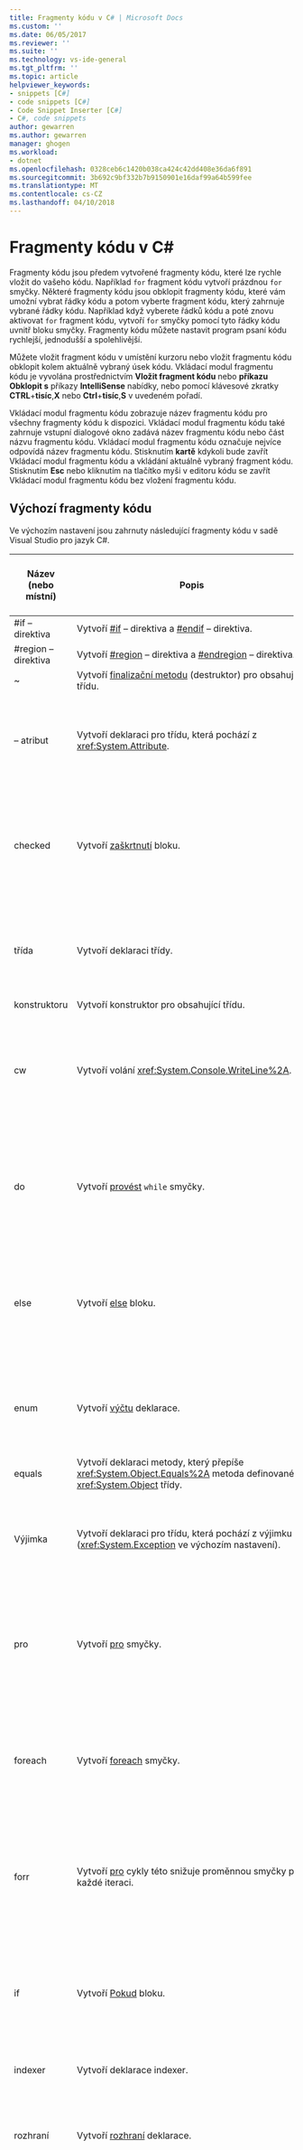 ```yaml
---
title: Fragmenty kódu v C# | Microsoft Docs
ms.custom: ''
ms.date: 06/05/2017
ms.reviewer: ''
ms.suite: ''
ms.technology: vs-ide-general
ms.tgt_pltfrm: ''
ms.topic: article
helpviewer_keywords:
- snippets [C#]
- code snippets [C#]
- Code Snippet Inserter [C#]
- C#, code snippets
author: gewarren
ms.author: gewarren
manager: ghogen
ms.workload:
- dotnet
ms.openlocfilehash: 0328ceb6c1420b038ca424c42dd408e36da6f891
ms.sourcegitcommit: 3b692c9bf332b7b9150901e16daf99a64b599fee
ms.translationtype: MT
ms.contentlocale: cs-CZ
ms.lasthandoff: 04/10/2018
---
```

# <a name="c-code-snippets"></a>Fragmenty kódu v C#

Fragmenty kódu jsou předem vytvořené fragmenty kódu, které lze rychle vložit do vašeho kódu. Například `for` fragment kódu vytvoří prázdnou `for` smyčky. Některé fragmenty kódu jsou obklopit fragmenty kódu, které vám umožní vybrat řádky kódu a potom vyberte fragment kódu, který zahrnuje vybrané řádky kódu. Například když vyberete řádků kódu a poté znovu aktivovat `for` fragment kódu, vytvoří `for` smyčky pomocí tyto řádky kódu uvnitř bloku smyčky. Fragmenty kódu můžete nastavit program psaní kódu rychlejší, jednodušší a spolehlivější.

 Můžete vložit fragment kódu v umístění kurzoru nebo vložit fragmentu kódu obklopit kolem aktuálně vybraný úsek kódu. Vkládací modul fragmentu kódu je vyvolána prostřednictvím **Vložit fragment kódu** nebo **příkazu Obklopit s** příkazy **IntelliSense** nabídky, nebo pomocí klávesové zkratky  **CTRL**+**tisíc**,**X** nebo **Ctrl**+**tisíc**,**S** v uvedeném pořadí.

 Vkládací modul fragmentu kódu zobrazuje název fragmentu kódu pro všechny fragmenty kódu k dispozici. Vkládací modul fragmentu kódu také zahrnuje vstupní dialogové okno zadává název fragmentu kódu nebo část názvu fragmentu kódu. Vkládací modul fragmentu kódu označuje nejvíce odpovídá název fragmentu kódu. Stisknutím **kartě** kdykoli bude zavřít Vkládací modul fragmentu kódu a vkládání aktuálně vybraný fragment kódu. Stisknutím **Esc** nebo kliknutím na tlačítko myši v editoru kódu se zavřít Vkládací modul fragmentu kódu bez vložení fragmentu kódu.

## <a name="default-code-snippets"></a>Výchozí fragmenty kódu

Ve výchozím nastavení jsou zahrnuty následující fragmenty kódu v sadě Visual Studio pro jazyk C#.

|Název (nebo místní)|Popis|Platná umístění vložit fragment kódu|
|--------------------------|-----------------|---------------------------------------|
|#if – direktiva|Vytvoří [#if](/dotnet/csharp/language-reference/preprocessor-directives/preprocessor-if) – direktiva a [#endif](/dotnet/csharp/language-reference/preprocessor-directives/preprocessor-endif) – direktiva.|Kdekoli.|
|#region – direktiva|Vytvoří [#region](/dotnet/csharp/language-reference/preprocessor-directives/preprocessor-region) – direktiva a [#endregion](/dotnet/csharp/language-reference/preprocessor-directives/preprocessor-endregion) – direktiva.|Kdekoli.|
|~|Vytvoří [finalizační metodu](/dotnet/csharp/programming-guide/classes-and-structs/destructors) (destruktor) pro obsahující třídu.|Uvnitř třídy.|
|– atribut|Vytvoří deklaraci pro třídu, která pochází z <xref:System.Attribute>.|V oboru názvů (včetně globálního oboru názvů), třídu nebo struktury.|
|checked|Vytvoří [zaškrtnutí](/dotnet/csharp/language-reference/keywords/checked) bloku.|Uvnitř metody indexer, přistupujícího objektu vlastnosti nebo přístupového objektu události.|
|třída|Vytvoří deklaraci třídy.|V oboru názvů (včetně globálního oboru názvů), třídu nebo struktury.|
|konstruktoru|Vytvoří konstruktor pro obsahující třídu.|Uvnitř třídy.|
|cw|Vytvoří volání <xref:System.Console.WriteLine%2A>.|Uvnitř metody indexer, přistupujícího objektu vlastnosti nebo přístupového objektu události.|
|do|Vytvoří [provést](/dotnet/csharp/language-reference/keywords/do) `while` smyčky.|Uvnitř metody indexer, přistupujícího objektu vlastnosti nebo přístupového objektu události.|
|else|Vytvoří [else](/dotnet/csharp/language-reference/keywords/if-else) bloku.|Uvnitř metody indexer, přistupujícího objektu vlastnosti nebo přístupového objektu události.|
|enum|Vytvoří [výčtu](/dotnet/csharp/language-reference/keywords/enum) deklarace.|V oboru názvů (včetně globálního oboru názvů), třídu nebo struktury.|
|equals|Vytvoří deklaraci metody, který přepíše <xref:System.Object.Equals%2A> metoda definované v <xref:System.Object> třídy.|Uvnitř třídy nebo struktury.|
|Výjimka|Vytvoří deklaraci pro třídu, která pochází z výjimku (<xref:System.Exception> ve výchozím nastavení).|V oboru názvů (včetně globálního oboru názvů), třídu nebo struktury.|
|pro|Vytvoří [pro](/dotnet/csharp/language-reference/keywords/for) smyčky.|Uvnitř metody indexer, přistupujícího objektu vlastnosti nebo přístupového objektu události.|
|foreach|Vytvoří [foreach](/dotnet/csharp/language-reference/keywords/foreach-in) smyčky.|Uvnitř metody indexer, přistupujícího objektu vlastnosti nebo přístupového objektu události.|
|forr|Vytvoří [pro](/dotnet/csharp/language-reference/keywords/for) cykly této snižuje proměnnou smyčky po každé iteraci.|Uvnitř metody indexer, přistupujícího objektu vlastnosti nebo přístupového objektu události.|
|if|Vytvoří [Pokud](/dotnet/csharp/language-reference/keywords/if-else) bloku.|Uvnitř metody indexer, přistupujícího objektu vlastnosti nebo přístupového objektu události.|
|indexer|Vytvoří deklarace indexer.|Uvnitř třídy nebo struktury.|
|rozhraní|Vytvoří [rozhraní](/dotnet/csharp/language-reference/keywords/interface) deklarace.|V oboru názvů (včetně globálního oboru názvů), třídu nebo struktury.|
|Vyvolání|Vytvoří blok bezpečně vyvolá událost.|Uvnitř metody indexer, přistupujícího objektu vlastnosti nebo přístupového objektu události.|
|iterátor|Vytvoří iterace.|Uvnitř třídy nebo struktury.|
|iterindex|Vytvoří pár "s názvem" iterator a indexer pomocí vnořené třídy.|Uvnitř třídy nebo struktury.|
|lock|Vytvoří [zámku](/dotnet/csharp/language-reference/keywords/lock-statement) bloku.|Uvnitř metody indexer, přistupujícího objektu vlastnosti nebo přístupového objektu události.|
|mbox|Vytvoří volání <xref:System.Windows.Forms.MessageBox.Show%2A?displayProperty=fullName>. Možná budete muset přidat odkaz na System.Windows.Forms.dll.|Uvnitř metody indexer, přistupujícího objektu vlastnosti nebo přístupového objektu události.|
|– obor názvů|Vytvoří [obor názvů](/dotnet/csharp/language-reference/keywords/namespace) deklarace.|Uvnitř oboru názvů (včetně globálního oboru názvů).|
|Prop|Vytvoří [automaticky implementované vlastnosti](/dotnet/csharp/programming-guide/classes-and-structs/auto-implemented-properties) deklarace.|Uvnitř třídy nebo struktury.|
|propfull|Vytvoří deklarace vlastnosti se `get` a `set` přistupující objekty.|Uvnitř třídy nebo struktury.|
|propg|Vytvoří jen pro čtení [automaticky implementované vlastnosti](/dotnet/csharp/programming-guide/classes-and-structs/auto-implemented-properties) s privátního `set` přistupujícího objektu.|Uvnitř třídy nebo struktury.|
|Správce bitových kopií|Vytvoří [statické](/dotnet/csharp/language-reference/keywords/static) [int](/dotnet/csharp/language-reference/keywords/int) hlavní metoda deklarace.|Uvnitř třídy nebo struktury.|
|struct |Vytvoří [struktura](/dotnet/csharp/language-reference/keywords/struct) deklarace.|V oboru názvů (včetně globálního oboru názvů), třídu nebo struktury.|
|svm|Vytvoří [statické](/dotnet/csharp/language-reference/keywords/static) [void](/dotnet/csharp/language-reference/keywords/void) hlavní metoda deklarace.|Uvnitř třídy nebo struktury.|
|– přepínač|Vytvoří [přepínač](/dotnet/csharp/language-reference/keywords/switch) bloku.|Uvnitř metody indexer, přistupujícího objektu vlastnosti nebo přístupového objektu události.|
|Zkuste|Vytvoří [try-catch –](/dotnet/csharp/language-reference/keywords/try-catch) bloku.|Uvnitř metody indexer, přistupujícího objektu vlastnosti nebo přístupového objektu události.|
|tryf|Vytvoří [try-finally –](/dotnet/csharp/language-reference/keywords/try-finally) bloku.|Uvnitř metody indexer, přistupujícího objektu vlastnosti nebo přístupového objektu události.|
|unchecked|Vytvoří [nezaškrtnuté](/dotnet/csharp/language-reference/keywords/unchecked) bloku.|Uvnitř metody indexer, přistupujícího objektu vlastnosti nebo přístupového objektu události.|
|unsafe|Vytvoří [unsafe](/dotnet/csharp/language-reference/keywords/unsafe) bloku.|Uvnitř metody indexer, přistupujícího objektu vlastnosti nebo přístupového objektu události.|
|používání|Vytvoří [pomocí](/dotnet/csharp/language-reference/keywords/using-directive) – direktiva.|Uvnitř oboru názvů (včetně globálního oboru názvů).|
|while|Vytvoří [při](/dotnet/csharp/language-reference/keywords/while) smyčky.|Uvnitř metody indexer, přistupujícího objektu vlastnosti nebo přístupového objektu události.|

## <a name="see-also"></a>Viz také

[Funkce fragmentu kódu](../ide/code-snippet-functions.md)  
[Fragmenty kódu](../ide/code-snippets.md)  
[Parametry šablony](../ide/template-parameters.md)  
[Postupy: Použití příkazu Obklopit s fragmenty kódu](../ide/how-to-use-surround-with-code-snippets.md)
